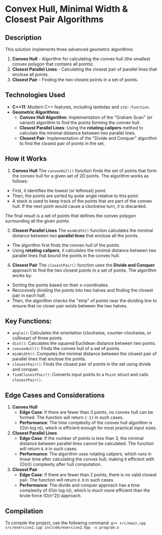 # Convex Hull, Minimal Width & Closest Pair Algorithms

## Description

This solution implements three advanced geometric algorithms:
1. **Convex Hull** - Algorithm for calculating the convex hull (the smallest convex polygon that contains all points).
2. **Closest Parallel Lines** - Calculating the closest pair of parallel lines that enclose all points.
3. **Closest Pair** - Finding the two closest points in a set of points.

## Technologies Used
- **C++11**: Modern C++ features, including lambdas and `std::function`.
- **Geometric Algorithms:**
  - **Convex Hull Algorithm**: Implementation of the "Graham Scan" (or variant) algorithm to find the points forming the convex hull.
  - **Closest Parallel Lines**: Using the **rotating calipers** method to calculate the minimal distance between two parallel lines.
  - **Closest Pair**: Implementation of the "Divide and Conquer" algorithm to find the closest pair of points in the set.
 
## How it Works
1. **Convex Hull**
The `convexHull()` function finds the set of points that form the convex hull for a given set of 2D points. The algorithm works as follows:
- First, it identifies the lowest (or leftmost) point.
- Then, the points are sorted by polar angle relative to this point.
- A stack is used to keep track of the points that are part of the convex hull. If the next point would cause a clockwise turn, it is discarded.

The final result is a set of points that defines the convex polygon surrounding all the given points.

2. **Closest Parallel Lines**
The `minWidth()` function calculates the minimal distance between two **parallel lines** that enclose all the points.
- The algorithm first finds the convex hull of the points.
- Using **rotating calipers**, it calculates the minimal distance between two parallel lines that bound the points in the convex hull.

4. **Closest Pair**
The `closestPair()` function uses the **Divide and Conquer** approach to find the two closest points in a set of points. The algorithm works by:
- Sorting the points based on their x-coordinates.
- Recursively dividing the points into two halves and finding the closest pair in each half.
- Then, the algorithm checks the "strip" of points near the dividing line to ensure that no closer pair exists between the two halves.

## Key Functions:
- `angle()`: Calculates the orientation (clockwise, counter-clockwise, or collinear) of three points.
- `dist()`: Calculates the squared Euclidean distance between two points.
- `convexHull()`: Finds the convex hull of a set of points.
- `minWidth()`: Computes the minimal distance between the closest pair of parallel lines that enclose the points.
- `closestPair()`: Finds the closest pair of points in the set using divide and conquer.
- `findClosestPair()`: Converts input points to a `Point` struct and calls `closestPair()`.


## Edge Cases and Considerations
1. **Convex Hull**
   - **Edge Case**: If there are fewer than 3 points, no convex hull can be formed. The function will return `{-1}` in such cases.
   - **Performance**: The time complexity of the convex hull algorithm is \(O(n log n)\), which is efficient enough for most practical input sizes.
2. **Closest Parallel Lines**
   - **Edge Case**: If the number of points is less than 3, the minimal distance between parallel lines cannot be calculated. The function will return `0.0` in such cases.
   - **Performance**: The algorithm uses rotating calipers, which runs in linear time after calculating the convex hull, making it efficient with \(O(n)\) complexity after hull computation.
3. **Closest Pair**
   - **Edge Case**: If there are fewer than 2 points, there is no valid closest pair. The function will return `0.0` in such cases.
   - **Performance**: The divide and conquer approach has a time complexity of \(O(n log n)\), which is much more efficient than the brute force \(O(n^2)\) approach.

## Compilation
To compile the project, use the following command:
`g++ src/main.cpp src/exercise2.cpp include/exercise2.hpp -o program.o`
